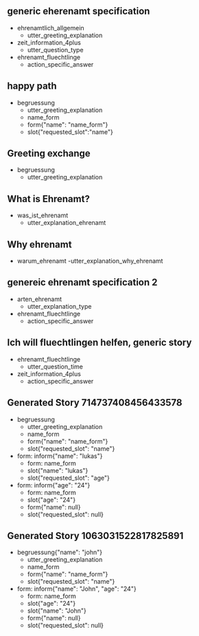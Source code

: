 ## generic eherenamt specification
* ehrenamtlich_allgemein
    - utter_greeting_explanation
* zeit_information_4plus
    - utter_question_type
* ehrenamt_fluechtlinge
    - action_specific_answer
    
## happy path
* begruessung
    - utter_greeting_explanation
    - name_form
    - form{"name": "name_form"}
    - slot{"requested_slot":"name"}

## Greeting exchange
* begruessung
    - utter_greeting_explanation

## What is Ehrenamt?
* was_ist_ehrenamt
    - utter_explanation_ehrenamt    

## Why ehrenamt
* warum_ehrenamt
    -utter_explanation_why_ehrenamt

## genereic ehrenamt specification 2
* arten_ehrenamt
    - utter_explanation_type
* ehrenamt_fluechtlinge
    - action_specific_answer
    
## Ich will fluechtlingen helfen, generic story
* ehrenamt_fluechtlinge
    - utter_question_time
* zeit_information_4plus
    - action_specific_answer
       

    
## Generated Story 714737408456433578
* begruessung
    - utter_greeting_explanation
    - name_form
    - form{"name": "name_form"}
    - slot{"requested_slot": "name"}
* form: inform{"name": "lukas"}
    - form: name_form
    - slot{"name": "lukas"}
    - slot{"requested_slot": "age"}
* form: inform{"age": "24"}
    - form: name_form
    - slot{"age": "24"}
    - form{"name": null}
    - slot{"requested_slot": null}

## Generated Story 1063031522817825891
* begruessung{"name": "john"}
    - utter_greeting_explanation
    - name_form
    - form{"name": "name_form"}
    - slot{"requested_slot": "name"}
* form: inform{"name": "John", "age": "24"}
    - form: name_form
    - slot{"age": "24"}
    - slot{"name": "John"}
    - form{"name": null}
    - slot{"requested_slot": null}

